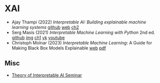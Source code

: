 # XAI

- Ajay Thampi
  (2022) *Interpretable AI: Building explainable machine learning systems*
  [github](https://github.com/thampiman/interpretable-ai-book)
  [web](https://www.manning.com/books/interpretable-ai)
  [ch2](https://cdn.ttgtmedia.com/rms/editorial/bookshelf_interpretableai_ch2.pdf)
- Serg Masís
  (2021) *Interpretable Machine Learning with Python* 2nd ed.
  [github](https://github.com/PacktPublishing/Interpretable-Machine-Learning-with-Python)
  [img](https://static.packt-cdn.com/downloads/9781800203907_ColorImages.pdf)
  [ch1](https://cdn.ttgtmedia.com/rms/editorial/bookshelf-interpretablemachinglearning-ch1.pdf)
  [vk](https://vk.com/@biblioteka_kodges-rss-512641875-804127068)
  [youtube](https://youtu.be/cRwB2W1oTvI)
- Christoph Molnar
  (2023) *Interpretable Machine Learning*: A Guide for Making Black Box Models Explainable
  [web](https://christophm.github.io/interpretable-ml-book/)
  [pdf](https://originalstatic.aminer.cn/misc/pdf/Molnar-interpretable-machine-learning_compressed.pdf)

## Misc

- [Theory of Interpretable AI Seminar](https://tverven.github.io/tiai-seminar/)
